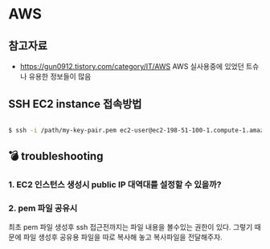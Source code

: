 # AWS

## 참고자료
- https://gun0912.tistory.com/category/IT/AWS AWS 실사용중에 있었던 트슈나 유용한 정보들이 많음

## SSH EC2 instance 접속방법
```bash

$ ssh -i /path/my-key-pair.pem ec2-user@ec2-198-51-100-1.compute-1.amazonaws.com

```


## :bomb: troubleshooting
### 1. EC2 인스턴스 생성시 public IP 대역대를 설정할 수 있을까?

### 2. pem 파일 공유시 
최초 pem 파일 생성후 ssh 접근전까지는 파일 내용을 볼수있는 권한이 있다.
그렇기 때문에 파일 생성후 공유용 파일을 따로 복사해 놓고 복사파일을 전달해주자.
